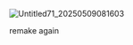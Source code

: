 ![Untitled71_20250509081603](https://github.com/user-attachments/assets/fbd9e783-d131-4011-8dc2-37880c14badb)
 <body>  remake again
